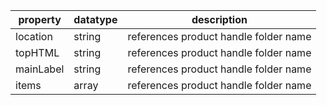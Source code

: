 | property | datatype | description | 
| -------- | -------- | ----------- |
| location | string | references product handle folder name | 
| topHTML | string | references product handle folder name | 
| mainLabel | string | references product handle folder name | 
| items | array | references product handle folder name | 
